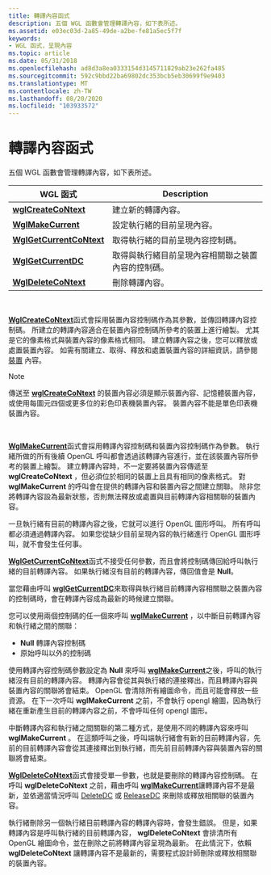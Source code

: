 ```yaml
---
title: 轉譯內容函式
description: 五個 WGL 函數會管理轉譯內容，如下表所述。
ms.assetid: e03ec03d-2a85-49de-a2be-fe81a5ec5f7f
keywords:
- WGL 函式，呈現內容
ms.topic: article
ms.date: 05/31/2018
ms.openlocfilehash: ad8d3a8ea0333154d3145711829ab23e262fa485
ms.sourcegitcommit: 592c9bbd22ba69802dc353bcb5eb30699f9e9403
ms.translationtype: MT
ms.contentlocale: zh-TW
ms.lasthandoff: 08/20/2020
ms.locfileid: "103933572"
---
```

# <a name="rendering-context-functions"></a>轉譯內容函式

五個 WGL 函數會管理轉譯內容，如下表所述。



| WGL 函式                                         | Description                                                                                  |
|------------------------------------------------------|----------------------------------------------------------------------------------------------|
| [**wglCreateCoNtext**](/windows/desktop/api/wingdi/nf-wingdi-wglcreatecontext)         | 建立新的轉譯內容。                                                             |
| [**WglMakeCurrent**](/windows/desktop/api/wingdi/nf-wingdi-wglmakecurrent)             | 設定執行緒的目前呈現內容。                                                   |
| [**WglGetCurrentCoNtext**](/windows/desktop/api/wingdi/nf-wingdi-wglgetcurrentcontext) | 取得執行緒的目前呈現內容控制碼。                                    |
| [**WglGetCurrentDC**](/windows/desktop/api/wingdi/nf-wingdi-wglgetcurrentdc)           | 取得與執行緒目前呈現內容相關聯之裝置內容的控制碼。 |
| [**WglDeleteCoNtext**](/windows/desktop/api/wingdi/nf-wingdi-wgldeletecontext)         | 刪除轉譯內容。                                                                 |



 

[**WglCreateCoNtext**](/windows/desktop/api/wingdi/nf-wingdi-wglcreatecontext)函式會採用裝置內容控制碼作為其參數，並傳回轉譯內容控制碼。 所建立的轉譯內容適合在裝置內容控制碼所參考的裝置上進行繪製。 尤其是它的像素格式與裝置內容的像素格式相同。 建立轉譯內容之後，您可以釋放或處置裝置內容。 如需有關建立、取得、釋放和處置裝置內容的詳細資訊，請參閱 [裝置](/windows/desktop/gdi/device-contexts) 內容。

> [!Note]  
> 傳送至 [**wglCreateCoNtext**](/windows/desktop/api/wingdi/nf-wingdi-wglcreatecontext) 的裝置內容必須是顯示裝置內容、記憶體裝置內容，或使用每圖元四個或更多位的彩色印表機裝置內容。 裝置內容不能是單色印表機裝置內容。

 

[**WglMakeCurrent**](/windows/desktop/api/wingdi/nf-wingdi-wglmakecurrent)函式會採用轉譯內容控制碼和裝置內容控制碼作為參數。 執行緒所做的所有後續 OpenGL 呼叫都會透過該轉譯內容進行，並在該裝置內容所參考的裝置上繪製。 建立轉譯內容時，不一定要將裝置內容傳遞至 **wglCreateCoNtext** ，但必須位於相同的裝置上且具有相同的像素格式。 對 **wglMakeCurrent** 的呼叫會在提供的轉譯內容和裝置內容之間建立關聯。 除非您將轉譯內容設為最新狀態，否則無法釋放或處置與目前轉譯內容相關聯的裝置內容。

一旦執行緒有目前的轉譯內容之後，它就可以進行 OpenGL 圖形呼叫。 所有呼叫都必須通過轉譯內容。 如果您從缺少目前呈現內容的執行緒進行 OpenGL 圖形呼叫，就不會發生任何事。

[**WglGetCurrentCoNtext**](/windows/desktop/api/wingdi/nf-wingdi-wglgetcurrentcontext)函式不接受任何參數，而且會將控制碼傳回給呼叫執行緒的目前轉譯內容。 如果執行緒沒有目前的轉譯內容，傳回值會是 **Null**。

當您藉由呼叫 [**wglGetCurrentDC**](/windows/desktop/api/wingdi/nf-wingdi-wglgetcurrentdc)來取得與執行緒目前轉譯內容相關聯之裝置內容的控制碼時，會在轉譯內容成為最新的時候建立關聯。

您可以使用兩個控制碼的任一個來呼叫 [**wglMakeCurrent**](/windows/desktop/api/wingdi/nf-wingdi-wglmakecurrent) ，以中斷目前轉譯內容和執行緒之間的關聯：

-   **Null** 轉譯內容控制碼
-   原始呼叫以外的控制碼

使用轉譯內容控制碼參數設定為 **Null** 來呼叫 [**wglMakeCurrent**](/windows/desktop/api/wingdi/nf-wingdi-wglmakecurrent)之後，呼叫的執行緒沒有目前的轉譯內容。 轉譯內容會從其與執行緒的連接釋出，而且轉譯內容與裝置內容的關聯將會結束。 OpenGL 會清除所有繪圖命令，而且可能會釋放一些資源。 在下一次呼叫 **wglMakeCurrent** 之前，不會執行 opengl 繪圖，因為執行緒在重新產生目前的轉譯內容之前，不會呼叫任何 opengl 圖形。

中斷轉譯內容和執行緒之間關聯的第二種方式，是使用不同的轉譯內容來呼叫 **wglMakeCurrent** 。 在這類呼叫之後，呼叫端執行緒會有新的目前轉譯內容，先前的目前轉譯內容會從其連接釋出到執行緒，而先前目前轉譯內容與裝置內容的關聯將會結束。

[**WglDeleteCoNtext**](/windows/desktop/api/wingdi/nf-wingdi-wgldeletecontext)函式會接受單一參數，也就是要刪除的轉譯內容控制碼。 在呼叫 **wglDeleteCoNtext** 之前，藉由呼叫 [**wglMakeCurrent**](/windows/desktop/api/wingdi/nf-wingdi-wglmakecurrent)讓轉譯內容不是最新，並依適當情況呼叫 [DeleteDC](/windows/desktop/api/wingdi/nf-wingdi-deletedc) 或 [ReleaseDC](/windows/desktop/api/winuser/nf-winuser-releasedc) 來刪除或釋放相關聯的裝置內容。

執行緒刪除另一個執行緒目前轉譯內容的轉譯內容時，會發生錯誤。 但是，如果轉譯內容是呼叫執行緒的目前轉譯內容， **wglDeleteCoNtext** 會排清所有 OpenGL 繪圖命令，並在刪除之前將轉譯內容呈現為最新。 在此情況下，依賴 **wglDeleteCoNtext** 讓轉譯內容不是最新的，需要程式設計師刪除或釋放相關聯的裝置內容。

 

 
